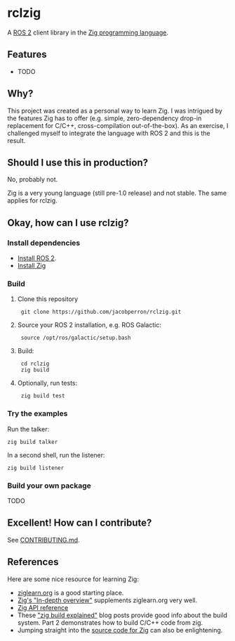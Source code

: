 # rclzig

A [ROS 2](https://docs.ros.org/en/rolling/index.html) client library in the [Zig programming language](https://ziglang.org/).

## Features

* TODO 

## Why?

This project was created as a personal way to learn Zig.
I was intrigued by the features Zig has to offer (e.g. simple, zero-dependency drop-in replacement for C/C++, cross-compilation out-of-the-box).
As an exercise, I challenged myself to integrate the language with ROS 2 and this is the result.

## Should I use this in production?

No, probably not.

Zig is a very young language (still pre-1.0 release) and not stable.
The same applies for rclzig.

## Okay, how can I use rclzig?

### Install dependencies

* [Install ROS 2](https://docs.ros.org/en/rolling/Installation.html).
* [Install Zig](https://ziglang.org/download/)

### Build

1. Clone this repository

        git clone https://github.com/jacobperron/rclzig.git

1. Source your ROS 2 installation, e.g. ROS Galactic:

        source /opt/ros/galactic/setup.bash

1. Build:

        cd rclzig
        zig build

1. Optionally, run tests:

        zig build test

### Try the examples

Run the talker:

    zig build talker

In a second shell, run the listener:

    zig build listener

### Build your own package

TODO

## Excellent! How can I contribute?

See [CONTRIBUTING.md](CONTRIBUTING.md).

## References

Here are some nice resource for learning Zig:

* [ziglearn.org](https://ziglearn.org/) is a good starting place.
* [Zig's "In-depth overview"](https://ziglang.org/learn/overview/) supplements ziglearn.org very well.
* [Zig API reference](https://ziglang.org/documentation/master)
* These ["zig build explained"](https://zig.news/xq/zig-build-explained-part-1-59lf) blog posts provide good info about the build system.
  Part 2 demonstrates how to build C/C++ code from zig.
* Jumping straight into the [source code for Zig](https://github.com/ziglang/zig) can also be enlightening.
